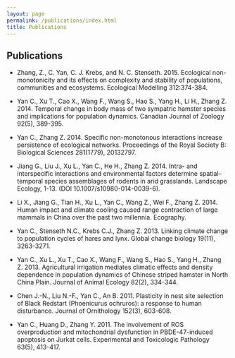 ```yaml
---
layout: page
permalink: /publications/index.html
title: Publications
---
```

## Publications
  - Zhang, Z., C. Yan, C. J. Krebs, and N. C. Stenseth. 2015. Ecological non-monotonicity and its effects on complexity and stability of populations, communities and ecosystems. Ecological Modelling 312:374-384.
  - Yan C., Xu T., Cao X., Wang F., Wang S., Hao S., Yang H., Li H., Zhang Z. 2014. Temporal change in body mass of two sympatric hamster species and implications for population dynamics. Canadian Journal of Zoology 92(5), 389-395.
  - Yan C., Zhang Z. 2014. Specific non-monotonous interactions increase persistence of ecological networks. Proceedings of the Royal Society B: Biological Sciences 281(1779), 20132797.

  - Jiang G., Liu J., Xu L., Yan C., He H., Zhang Z. 2014. Intra- and interspecific interactions and environmental factors determine spatial–temporal species assemblages of rodents in arid grasslands. Landscape Ecology, 1-13. (DOI 10.1007/s10980-014-0039-6).

  - Li X., Jiang G., Tian H., Xu L., Yan C., Wang Z., Wei F., Zhang Z. 2014. Human impact and climate cooling caused range contraction of large mammals in China over the past two millennia. Ecography.

  - Yan C., Stenseth N.C., Krebs C.J., Zhang Z. 2013. Linking climate change to population cycles of hares and lynx. Global change biology 19(11), 3263-3271.

  - Yan C., Xu L., Xu T., Cao X., Wang F., Wang S., Hao S., Yang H., Zhang Z. 2013. Agricultural irrigation mediates climatic effects and density dependence in population dynamics of Chinese striped hamster in North China Plain. Journal of Animal Ecology 82(2), 334-344.

  - Chen J.-N., Liu N.-F., Yan C., An B. 2011. Plasticity in nest site selection of Black Redstart (Phoenicurus ochruros): a response to human disturbance. Journal of Ornithology 152(3), 603-608.

  - Yan C., Huang D., Zhang Y. 2011. The involvement of ROS overproduction and mitochondrial dysfunction in PBDE-47-induced apoptosis on Jurkat cells. Experimental and Toxicologic Pathology 63(5), 413-417.

